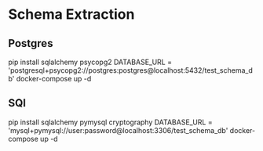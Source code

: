 # Schema Extraction

## Postgres
pip install sqlalchemy psycopg2
DATABASE_URL = 'postgresql+psycopg2://postgres:postgres@localhost:5432/test_schema_db'
docker-compose up -d

## SQl
pip install sqlalchemy pymysql cryptography
DATABASE_URL = 'mysql+pymysql://user:password@localhost:3306/test_schema_db'
docker-compose up -d
